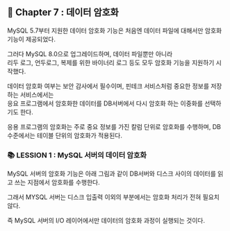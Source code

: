 ## 🌈 Chapter 7 : 데이터 암호화
MySQL 5.7부터 지원한 데이터 암호화 기능은 처음엔 데이터 파일에 대해서만 암호화 기능이 제공되었다.   

그러다 MySQL 8.0으로 업그레이드하며, 데이터 파일뿐만 아니라    
리두 로그, 언두로그, 복제를 위한 바이너리 로그 등도 모두 암호화 기능을 지원하기 시작했다.

데이터 암호화 여부는 보안 감사에서 필수이며, 핀테크 서비스처럼 중요한 정보를 저장하는 서비스에서는   
응요 프로그램에서 암호화한 데이터를 DB서버에서 다시 암호화 하는 이중화를 선택하기도 한다.

응용 프로그램의 암호화는 주로 중요 정보를 가진 칼럼 단위로 암호화를 수행하며, DB 수준에서는 테이블 단위의 암호화가 적용된다.

### 📚 LESSION 1 : MySQL 서버의 데이터 암호화
MySQL 서버의 암호화 기능은 아래 그림과 같이 DB서버와 디스크 사이의 데이터를 읽고 쓰는 지점에서 암호화를 수행한다.

그래서 MYSQL 서버는 디스크 입출력 이외의 부분에서는 암호화 처리가 전혀 필요치 않다.

즉 MySQL 서버의 I/O 레이어에서만 데이터의 암호화 과정이 실행되는 것이다.
